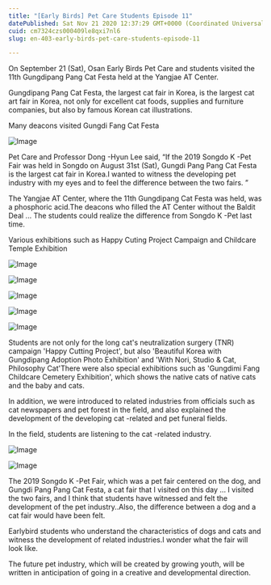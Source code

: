 ```yaml
---
title: "[Early Birds] Pet Care Students Episode 11"
datePublished: Sat Nov 21 2020 12:37:29 GMT+0000 (Coordinated Universal Time)
cuid: cm7324czs000409le8qxi7nl6
slug: en-403-early-birds-pet-care-students-episode-11

---
```



On September 21 (Sat), Osan Early Birds Pet Care and students visited the 11th Gungdipang Pang Cat Festa held at the Yangjae AT Center.

Gungdipang Pang Cat Festa, the largest cat fair in Korea, is the largest cat art fair in Korea, not only for excellent cat foods, supplies and furniture companies, but also by famous Korean cat illustrations.

Many deacons visited Gungdi Fang Cat Festa

![Image](https://cdn.hashnode.com/res/hashnode/image/upload/v1739434028052/5e175cfe-fad9-4fe6-8130-dd6007e6c7f1.jpeg)

Pet Care and Professor Dong -Hyun Lee said, “If the 2019 Songdo K -Pet Fair was held in Songdo on August 31st (Sat), Gungdi Pang Pang Cat Festa is the largest cat fair in Korea.I wanted to witness the developing pet industry with my eyes and to feel the difference between the two fairs. ”

The Yangjae AT Center, where the 11th Gungdipang Cat Festa was held, was a phosphoric acid.The deacons who filled the AT Center without the Baldit Deal ... The students could realize the difference from Songdo K -Pet last time.

Various exhibitions such as Happy Cuting Project Campaign and Childcare Temple Exhibition

![Image](https://cdn.hashnode.com/res/hashnode/image/upload/v1739434030571/0cd8b9ca-c22e-4f41-95e3-a61406a80a8a.jpeg)

![Image](https://cdn.hashnode.com/res/hashnode/image/upload/v1739434032897/dd77b916-c6f9-462a-99d1-cca9745c82fd.jpeg)

![Image](https://cdn.hashnode.com/res/hashnode/image/upload/v1739434035370/b66558aa-5ab9-4f65-a121-80035cbacd2a.jpeg)

![Image](https://cdn.hashnode.com/res/hashnode/image/upload/v1739434037981/1d6eba60-6a42-4cdd-9b09-e82056efd4f8.jpeg)

![Image](https://cdn.hashnode.com/res/hashnode/image/upload/v1739434040106/54420e30-cd96-4e0c-8636-14d71642a97b.jpeg)

Students are not only for the long cat's neutralization surgery (TNR) campaign 'Happy Cutting Project', but also 'Beautiful Korea with Gungdipang Adoption Photo Exhibition' and 'With Nori, Studio & Cat, Philosophy Cat'There were also special exhibitions such as 'Gungdimi Fang Childcare Cemetery Exhibition', which shows the native cats of native cats and the baby and cats.

In addition, we were introduced to related industries from officials such as cat newspapers and pet forest in the field, and also explained the development of the developing cat -related and pet funeral fields.

In the field, students are listening to the cat -related industry.

![Image](https://cdn.hashnode.com/res/hashnode/image/upload/v1739434042655/ad7930c9-1899-43a2-b76b-34f93b64d1a2.jpeg)

![Image](https://cdn.hashnode.com/res/hashnode/image/upload/v1739434045344/ef58a545-dc7a-415f-a367-84b584620af7.jpeg)

The 2019 Songdo K -Pet Fair, which was a pet fair centered on the dog, and Gungdi Pang Pang Cat Festa, a cat fair that I visited on this day ... I visited the two fairs, and I think that students have witnessed and felt the development of the pet industry..Also, the difference between a dog and a cat fair would have been felt.

Earlybird students who understand the characteristics of dogs and cats and witness the development of related industries.I wonder what the fair will look like.

The future pet industry, which will be created by growing youth, will be written in anticipation of going in a creative and developmental direction.